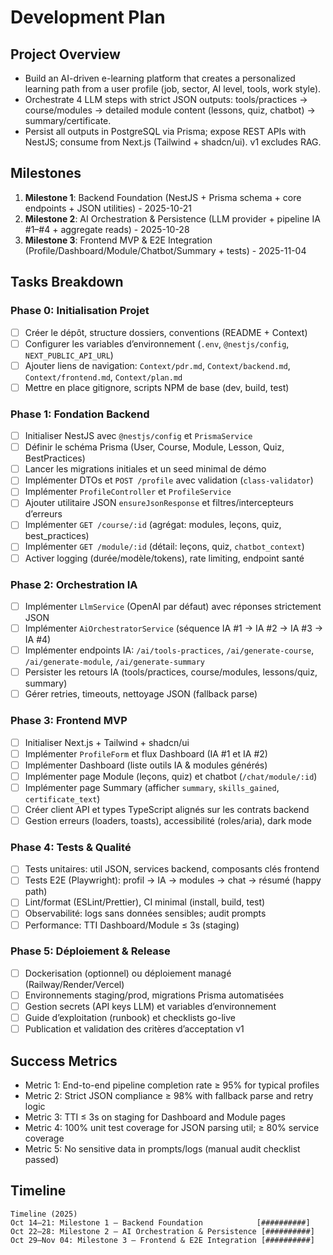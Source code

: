 # Development Plan

## Project Overview

- Build an AI-driven e-learning platform that creates a personalized learning path from a user profile (job, sector, AI level, tools, work style).
- Orchestrate 4 LLM steps with strict JSON outputs: tools/practices → course/modules → detailed module content (lessons, quiz, chatbot) → summary/certificate.
- Persist all outputs in PostgreSQL via Prisma; expose REST APIs with NestJS; consume from Next.js (Tailwind + shadcn/ui). v1 excludes RAG.

## Milestones

1. **Milestone 1**: Backend Foundation (NestJS + Prisma schema + core endpoints + JSON utilities) - 2025-10-21
2. **Milestone 2**: AI Orchestration & Persistence (LLM provider + pipeline IA #1–#4 + aggregate reads) - 2025-10-28
3. **Milestone 3**: Frontend MVP & E2E Integration (Profile/Dashboard/Module/Chatbot/Summary + tests) - 2025-11-04

## Tasks Breakdown

### Phase 0: Initialisation Projet

- [ ] Créer le dépôt, structure dossiers, conventions (README + Context)
- [ ] Configurer les variables d’environnement (`.env`, `@nestjs/config`, `NEXT_PUBLIC_API_URL`)
- [ ] Ajouter liens de navigation: `Context/pdr.md`, `Context/backend.md`, `Context/frontend.md`, `Context/plan.md`
- [ ] Mettre en place gitignore, scripts NPM de base (dev, build, test)

### Phase 1: Fondation Backend

- [ ] Initialiser NestJS avec `@nestjs/config` et `PrismaService`
- [ ] Définir le schéma Prisma (User, Course, Module, Lesson, Quiz, BestPractices)
- [ ] Lancer les migrations initiales et un seed minimal de démo
- [ ] Implémenter DTOs et `POST /profile` avec validation (`class-validator`)
- [ ] Implémenter `ProfileController` et `ProfileService`
- [ ] Ajouter utilitaire JSON `ensureJsonResponse` et filtres/intercepteurs d’erreurs
- [ ] Implémenter `GET /course/:id` (agrégat: modules, leçons, quiz, best_practices)
- [ ] Implémenter `GET /module/:id` (détail: leçons, quiz, `chatbot_context`)
- [ ] Activer logging (durée/modèle/tokens), rate limiting, endpoint santé

### Phase 2: Orchestration IA

- [ ] Implémenter `LlmService` (OpenAI par défaut) avec réponses strictement JSON
- [ ] Implémenter `AiOrchestratorService` (séquence IA #1 → IA #2 → IA #3 → IA #4)
- [ ] Implémenter endpoints IA: `/ai/tools-practices`, `/ai/generate-course`, `/ai/generate-module`, `/ai/generate-summary`
- [ ] Persister les retours IA (tools/practices, course/modules, lessons/quiz, summary)
- [ ] Gérer retries, timeouts, nettoyage JSON (fallback parse)

### Phase 3: Frontend MVP

- [ ] Initialiser Next.js + Tailwind + shadcn/ui
- [ ] Implémenter `ProfileForm` et flux Dashboard (IA #1 et IA #2)
- [ ] Implémenter Dashboard (liste outils IA & modules générés)
- [ ] Implémenter page Module (leçons, quiz) et chatbot (`/chat/module/:id`)
- [ ] Implémenter page Summary (afficher `summary`, `skills_gained`, `certificate_text`)
- [ ] Créer client API et types TypeScript alignés sur les contrats backend
- [ ] Gestion erreurs (loaders, toasts), accessibilité (roles/aria), dark mode

### Phase 4: Tests & Qualité

- [ ] Tests unitaires: util JSON, services backend, composants clés frontend
- [ ] Tests E2E (Playwright): profil → IA → modules → chat → résumé (happy path)
- [ ] Lint/format (ESLint/Prettier), CI minimal (install, build, test)
- [ ] Observabilité: logs sans données sensibles; audit prompts
- [ ] Performance: TTI Dashboard/Module ≤ 3s (staging)

### Phase 5: Déploiement & Release

- [ ] Dockerisation (optionnel) ou déploiement managé (Railway/Render/Vercel)
- [ ] Environnements staging/prod, migrations Prisma automatisées
- [ ] Gestion secrets (API keys LLM) et variables d’environnement
- [ ] Guide d’exploitation (runbook) et checklists go-live
- [ ] Publication et validation des critères d’acceptation v1

## Success Metrics

- Metric 1: End-to-end pipeline completion rate ≥ 95% for typical profiles
- Metric 2: Strict JSON compliance ≥ 98% with fallback parse and retry logic
- Metric 3: TTI ≤ 3s on staging for Dashboard and Module pages
- Metric 4: 100% unit test coverage for JSON parsing util; ≥ 80% service coverage
- Metric 5: No sensitive data in prompts/logs (manual audit checklist passed)

## Timeline

```
Timeline (2025)
Oct 14–21: Milestone 1 — Backend Foundation            [##########]
Oct 22–28: Milestone 2 — AI Orchestration & Persistence [##########]
Oct 29–Nov 04: Milestone 3 — Frontend & E2E Integration [##########]
```